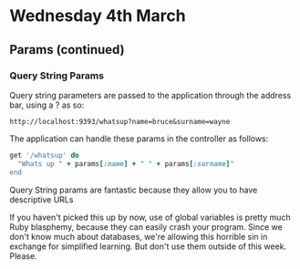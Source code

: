 # Wednesday 4th March #

## Params (continued)

### Query String Params 

Query string parameters are passed to the application through the address bar, using a ? as so: 

``` http://localhost:9393/whatsup?name=bruce&surname=wayne ```

The application can handle these params in the controller as follows: 

```ruby 
get '/whatsup' do
  "Whats up " + params[:name] + " " + params[:surname]"
end
```

Query String params are fantastic because they allow you to have descriptive URLs



If you haven't picked this up by now, use of global variables is pretty much Ruby blasphemy, because they can easily crash your program. Since we don't know much about databases, we're allowing this horrible sin in exchange for simplified learning. But don't use them outside of this week. Please.
